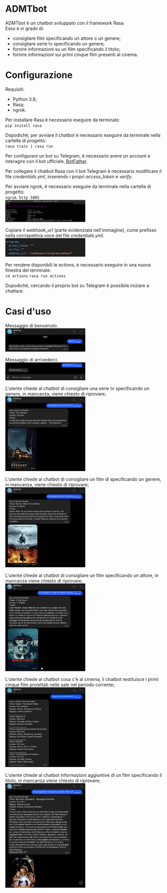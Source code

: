 # ADMTbot

ADMTbot è un chatbot sviluppato con il framework Rasa.<br>
Esso è in grado di:
- consigliare film specificando un attore o un genere;
- consigliare serie tv specificando un genere;
- fornire informazioni su un film specificando il titolo;
- fornire informazioni sui primi cinque film presenti al cinema.

# Configurazione

Requisiti:
- Python 3.8;
- Rasa;
- ngrok.

Per installare Rasa è necessario eseguire da terminale:<br>
``pip install rasa``

Dopodichè, per avviare il chatbot è necessario eseguire da terminale nella cartella di progetto:<br>
``rasa train | rasa run``

Per configurare un bot su Telegram, è necessario avere un account e interagire con il bot ufficiale, <a href="https://telegram.me/botfather">BotFather</a>.<br>

Per collegare il chatbot Rasa con il bot Telegram è necessario modificare il file *credentials.yml*, inserendo i propri *access_token* e *verify*.<br>

Per avviare ngrok, è necessario eseguire da terminale nella cartella di progetto:<br>
`ngrok http 5005`
<br><img src="images/ngrok.png" width=50% height=20%><br>

Copiare il *webhook_url* (parte evidenziata nell'immagine), come prefisso nella corrispettiva voce del file *credentials.yml*.
<br><img src="images/credentials.png" width=50% height=20%><br>

Per rendere disponibili le *actions*, è necessario eseguire in una nuova finestra del terminale:<br>
``cd actions``
``rasa run actions``

Dopodichè, cercando il proprio bot su Telegram è possibile iniziare a chattare.

# Casi d'uso
Messaggio di benvenuto.
<br><img src ="images/benvenuto.png" width=50% height=20%><br>

Messaggio di arrivederci.
<br><img src ="images/arrivederci.png" width=50% height=20%><br>

L'utente chiede al chatbot di consigliare una serie tv specificando un genere, in mancanza, viene chiesto di riprovare;
<br><img src ="images/serie_genere.png" width=50% height=20%><br>

L'utente chiede al chatbot di consigliare un film di specificando un genere, in mancanza, viene chiesto di riprovare;
<br><img src ="images/film_genere.png" width=50% height=20%><br>

L'utente chiede al chatbot di consigliare un film specificando un attore, in mancanza viene chiesto di riprovare;
<br><img src ="images/film_attore.png" width=50% height=20%><br>

L'utente chiede al chatbot cosa c'è al cinema, il chatbot restituisce i primi cinque film proiettati nelle sale nel periodo corrente;
<br><img src ="images/ora_cinema.png" width=50% height=20%><br>

L'utente chiede al chatbot informazioni aggiuntive di un film specificando il titolo, in mancanza viene chiesto di riprovare;
<br><img src ="images/info_film.png" width=50% height=20%><br>
